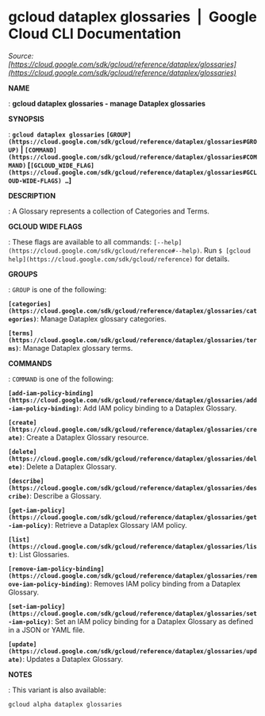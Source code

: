 # gcloud dataplex glossaries  |  Google Cloud CLI Documentation

*Source: [https://cloud.google.com/sdk/gcloud/reference/dataplex/glossaries](https://cloud.google.com/sdk/gcloud/reference/dataplex/glossaries)*

**NAME**

: **gcloud dataplex glossaries - manage Dataplex glossaries**

**SYNOPSIS**

: **`gcloud dataplex glossaries` `[GROUP](https://cloud.google.com/sdk/gcloud/reference/dataplex/glossaries#GROUP)` | `[COMMAND](https://cloud.google.com/sdk/gcloud/reference/dataplex/glossaries#COMMAND)` [`[GCLOUD_WIDE_FLAG](https://cloud.google.com/sdk/gcloud/reference/dataplex/glossaries#GCLOUD-WIDE-FLAGS) …`]**

**DESCRIPTION**

: A Glossary represents a collection of Categories and Terms.

**GCLOUD WIDE FLAGS**

: These flags are available to all commands: `[--help](https://cloud.google.com/sdk/gcloud/reference#--help)`.
Run `$ [gcloud help](https://cloud.google.com/sdk/gcloud/reference)` for details.

**GROUPS**

: ``GROUP`` is one of the following:

**`[categories](https://cloud.google.com/sdk/gcloud/reference/dataplex/glossaries/categories)`**:
Manage Dataplex glossary categories.

**`[terms](https://cloud.google.com/sdk/gcloud/reference/dataplex/glossaries/terms)`**:
Manage Dataplex glossary terms.

**COMMANDS**

: ``COMMAND`` is one of the following:

**`[add-iam-policy-binding](https://cloud.google.com/sdk/gcloud/reference/dataplex/glossaries/add-iam-policy-binding)`**:
Add IAM policy binding to a Dataplex Glossary.

**`[create](https://cloud.google.com/sdk/gcloud/reference/dataplex/glossaries/create)`**:
Create a Dataplex Glossary resource.

**`[delete](https://cloud.google.com/sdk/gcloud/reference/dataplex/glossaries/delete)`**:
Delete a Dataplex Glossary.

**`[describe](https://cloud.google.com/sdk/gcloud/reference/dataplex/glossaries/describe)`**:
Describe a Glossary.

**`[get-iam-policy](https://cloud.google.com/sdk/gcloud/reference/dataplex/glossaries/get-iam-policy)`**:
Retrieve a Dataplex Glossary IAM policy.

**`[list](https://cloud.google.com/sdk/gcloud/reference/dataplex/glossaries/list)`**:
List Glossaries.

**`[remove-iam-policy-binding](https://cloud.google.com/sdk/gcloud/reference/dataplex/glossaries/remove-iam-policy-binding)`**:
Removes IAM policy binding from a Dataplex Glossary.

**`[set-iam-policy](https://cloud.google.com/sdk/gcloud/reference/dataplex/glossaries/set-iam-policy)`**:
Set an IAM policy binding for a Dataplex Glossary as defined in a JSON or YAML
file.

**`[update](https://cloud.google.com/sdk/gcloud/reference/dataplex/glossaries/update)`**:
Updates a Dataplex Glossary.

**NOTES**

: This variant is also available:

```
gcloud alpha dataplex glossaries
```